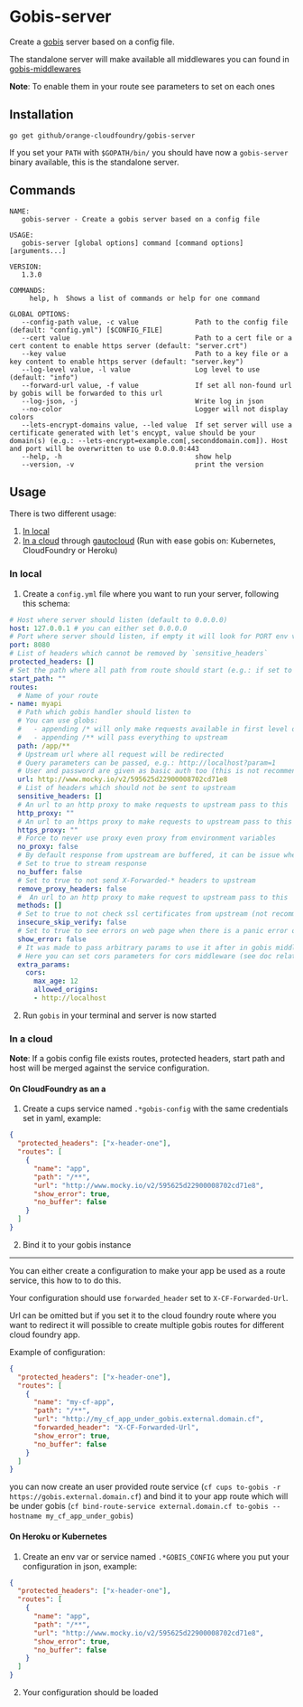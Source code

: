 # Gobis-server

Create a [gobis](https://github.com/orange-cloudfoundry/gobis) server based on a config file.

The standalone server will make available all middlewares you can found in [gobis-middlewares](https://github.com/orange-cloudfoundry/gobis-middlewares)

**Note**: To enable them in your route see parameters to set on each ones

## Installation

```
go get github/orange-cloudfoundry/gobis-server
```

If you set your `PATH` with `$GOPATH/bin/` you should have now a `gobis-server` binary available, this is the standalone server.

## Commands

```
NAME:
   gobis-server - Create a gobis server based on a config file

USAGE:
   gobis-server [global options] command [command options] [arguments...]

VERSION:
   1.3.0

COMMANDS:
     help, h  Shows a list of commands or help for one command

GLOBAL OPTIONS:
   --config-path value, -c value              Path to the config file (default: "config.yml") [$CONFIG_FILE]
   --cert value                               Path to a cert file or a cert content to enable https server (default: "server.crt")
   --key value                                Path to a key file or a key content to enable https server (default: "server.key")
   --log-level value, -l value                Log level to use (default: "info")
   --forward-url value, -f value              If set all non-found url by gobis will be forwarded to this url
   --log-json, -j                             Write log in json
   --no-color                                 Logger will not display colors
   --lets-encrypt-domains value, --led value  If set server will use a certificate generated with let's encypt, value should be your domain(s) (e.g.: --lets-encrypt=example.com[,seconddomain.com]). Host and port will be overwritten to use 0.0.0.0:443
   --help, -h                                 show help
   --version, -v                              print the version
```

## Usage

There is two different usage:
1. [In local](#in-local)
2. [In a cloud](#in-a-cloud) through [gautocloud](https://github.com/cloudfoundry-community/gautocloud) (Run with ease gobis on: Kubernetes, CloudFoundry or Heroku)

### In local

1. Create a `config.yml` file where you want to run your server, following this schema:

```yaml
# Host where server should listen (default to 0.0.0.0) 
host: 127.0.0.1 # you can either set 0.0.0.0
# Port where server should listen, if empty it will look for PORT env var and if not found it will be listen on 9080
port: 8080
# List of headers which cannot be removed by `sensitive_headers`
protected_headers: []
# Set the path where all path from route should start (e.g.: if set to `/root` request for the next route will be localhost/root/app)
start_path: ""
routes:
  # Name of your route
- name: myapi
  # Path which gobis handler should listen to
  # You can use globs:
  #   - appending /* will only make requests available in first level of upstream
  #   - appending /** will pass everything to upstream
  path: /app/**
  # Upstream url where all request will be redirected
  # Query parameters can be passed, e.g.: http://localhost?param=1
  # User and password are given as basic auth too (this is not recommended to use it), e.g.: http://user:password@localhost
  url: http://www.mocky.io/v2/595625d22900008702cd71e8
  # List of headers which should not be sent to upstream
  sensitive_headers: []
  # An url to an http proxy to make requests to upstream pass to this
  http_proxy: ""
  # An url to an https proxy to make requests to upstream pass to this
  https_proxy: ""
  # Force to never use proxy even proxy from environment variables
  no_proxy: false
  # By default response from upstream are buffered, it can be issue when sending big files
  # Set to true to stream response
  no_buffer: false
  # Set to true to not send X-Forwarded-* headers to upstream
  remove_proxy_headers: false
  #  An url to an http proxy to make request to upstream pass to this
  methods: []
  # Set to true to not check ssl certificates from upstream (not recommended)
  insecure_skip_verify: false
  # Set to true to see errors on web page when there is a panic error on gobis
  show_error: false
  # It was made to pass arbitrary params to use it after in gobis middlewares
  # Here you can set cors parameters for cors middleware (see doc relative to middlewares)
  extra_params:
    cors:
      max_age: 12
      allowed_origins:
      - http://localhost
```

2. Run `gobis` in your terminal and server is now started

### In a cloud

**Note**: If a gobis config file exists routes, protected headers, start path and host will be merged against the service configuration.
  
#### On CloudFoundry as an a

1. Create a cups service named `.*gobis-config` with the same credentials set in yaml, example:
```json
{
  "protected_headers": ["x-header-one"],
  "routes": [
    {
      "name": "app",
      "path": "/**",
      "url": "http://www.mocky.io/v2/595625d22900008702cd71e8",
      "show_error": true,
      "no_buffer": false
    }
  ]
}
```
2. Bind it to your gobis instance

----

You can either create a configuration to make your app be used as a route service, this how to to do this.

Your configuration should use `forwarded_header` set to `X-CF-Forwarded-Url`.

Url can be omitted but if you set it to the cloud foundry route where you want to redirect it will possible to create multiple gobis routes for different cloud foundry app.
 
Example of configuration:
```json
{
  "protected_headers": ["x-header-one"],
  "routes": [
    {
      "name": "my-cf-app",
      "path": "/**",
      "url": "http://my_cf_app_under_gobis.external.domain.cf",
      "forwarded_header": "X-CF-Forwarded-Url",
      "show_error": true,
      "no_buffer": false
    }
  ]
}
```

you can now create an user provided route service (`cf cups to-gobis -r https://gobis.external.domain.cf`) and bind it to 
your app route which will be under gobis (`cf bind-route-service external.domain.cf to-gobis --hostname my_cf_app_under_gobis`)

#### On Heroku or Kubernetes

1. Create an env var or service named `.*GOBIS_CONFIG` where you put your configuration in json, example:
```json
{
  "protected_headers": ["x-header-one"],
  "routes": [
    {
      "name": "app",
      "path": "/**",
      "url": "http://www.mocky.io/v2/595625d22900008702cd71e8",
      "show_error": true,
      "no_buffer": false
    }
  ]
}
```
2. Your configuration should be loaded
